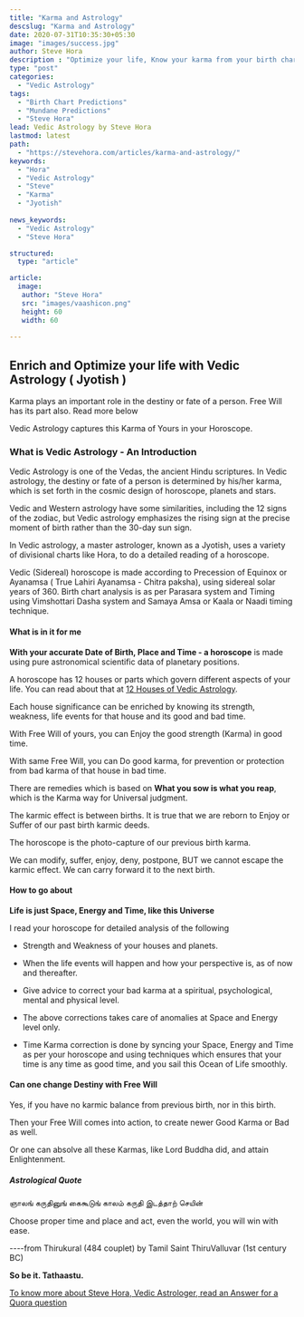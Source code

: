 ```yaml
---
title: "Karma and Astrology"
descslug: "Karma and Astrology"
date: 2020-07-31T10:35:30+05:30
image: "images/success.jpg"
author: Steve Hora
description : "Optimize your life, Know your karma from your birth chart."
type: "post"
categories: 
  - "Vedic Astrology"
tags:
  - "Birth Chart Predictions"
  - "Mundane Predictions"
  - "Steve Hora"
lead: Vedic Astrology by Steve Hora
lastmod: latest 
path:
  - "https://stevehora.com/articles/karma-and-astrology/"
keywords:
  - "Hora"
  - "Vedic Astrology"
  - "Steve"
  - "Karma"
  - "Jyotish"
  
news_keywords:
  - "Vedic Astrology"
  - "Steve Hora"

structured:
  type: "article"

article:
  image:
   author: "Steve Hora"
   src: "images/vaashicon.png"
   height: 60
   width: 60
  
---
```


## Enrich and Optimize your life with Vedic Astrology ( Jyotish )

Karma plays an important role in the destiny or fate of a person. Free Will has its part also. Read more below

Vedic Astrology captures this Karma of Yours in your Horoscope.

### What is Vedic Astrology - An Introduction

Vedic Astrology is one of the Vedas, the ancient Hindu scriptures. In Vedic astrology, the destiny or fate of a person is determined by his/her karma, which is set forth in the cosmic design of horoscope, planets and stars.

Vedic and Western astrology have some similarities, including the 12 signs of the zodiac, but Vedic astrology emphasizes the rising sign at the precise moment of birth rather than the 30-day sun sign.

In Vedic astrology, a master astrologer, known as a Jyotish, uses a variety of divisional charts like Hora, to do a detailed reading of a horoscope.

Vedic (Sidereal) horoscope is made according to Precession of Equinox or Ayanamsa ( True Lahiri Ayanamsa - Chitra paksha), using sidereal solar years of 360.
Birth chart analysis is as per Parasara system and Timing using Vimshottari Dasha system and Samaya Amsa or Kaala or Naadi timing technique.

#### What is in it for me

**With your accurate Date of Birth, Place and Time - a horoscope** is made using pure astronomical scientific data of planetary positions.

A horoscope has 12 houses or parts which govern different aspects of your life. You can read about that at [12 Houses of Vedic Astrology](/articles/vedic-astrology-meaning/).

Each house significance can be enriched by knowing its strength, weakness, life events for that house and its good and bad time.

With Free Will of yours, you can Enjoy the good strength (Karma) in good time.

With same Free Will, you can Do good karma, for prevention or protection from bad karma of that house in bad time.

There are remedies which is based on  **What you sow is what you reap**, which is the Karma way for Universal judgment.

The karmic effect is between births. It is true that we are reborn to Enjoy or Suffer of our past birth karmic deeds.

The horoscope is the photo-capture of our previous birth karma.

We can modify, suffer, enjoy, deny, postpone, BUT we cannot escape the karmic effect. We can carry forward it to the next birth.

#### How to go about

**Life is just Space, Energy and Time, like this Universe**

I read your horoscope for detailed analysis of the following

  * Strength and Weakness of your houses and planets.

  * When the life events will happen and how your perspective is, as of now and thereafter.

  * Give advice to correct your bad karma at a spiritual, psychological, mental and physical level.

  * The above corrections takes care of anomalies at Space and Energy level only.

  * Time Karma correction is done by syncing your Space, Energy and Time as per your horoscope and using techniques which ensures that your time is any time as good time, and you sail this Ocean of Life smoothly.

#### Can one change Destiny with Free Will

Yes, if you have no karmic balance from previous birth, nor in this birth.

Then your Free Will comes into action, to create newer Good Karma or Bad as well.

Or one can absolve all these Karmas, like Lord Buddha did, and attain Enlightenment.

##### Astrological Quote

ஞாலங் கருதினுங் கைகூடுங் காலம் கருதி இடத்தாற் செயின்

Choose proper time and place and act, even the world, you will win with ease.

----from Thirukural (484 couplet) by Tamil Saint ThiruValluvar (1st century BC)

**So be it. Tathaastu.**

[To know more about Steve Hora, Vedic Astrologer, read an Answer for a Quora question](https://www.quora.com/9th-house-is-12th-from-10th-so-does-it-indicate-loss-of-profession-If-yes-then-how-is-Dharma-Karmadhipati-yoga-justified-in-9th-house/answer/Steve-Hora)